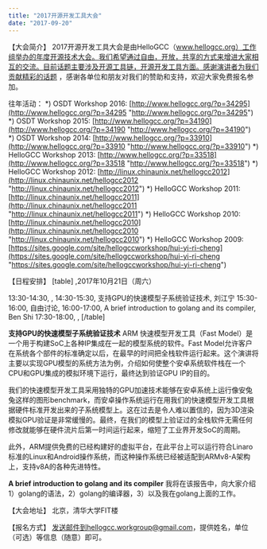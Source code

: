 ```yaml
---
title: "2017开源开发工具大会"
date: "2017-09-20"
---
```


【大会简介】 2017开源开发工具大会是由HelloGCC（www.hellogcc.org）工作组举办的年度开源技术大会。我们希望通过自由，开放，共享的方式来增进大家相互的交流。目前话题主要涉及开源工具链，开源开发工具方面。感谢演讲者为我们贡献精彩的话题 ，感谢各单位和朋友对我们的赞助和支持，欢迎大家免费报名参加。

往年活动： \*) OSDT Workshop 2016: [http://www.hellogcc.org/?p=34295](http://www.hellogcc.org/?p=34295 "http://www.hellogcc.org/?p=34295") \*) OSDT Workshop 2015: [http://www.hellogcc.org/?p=34190](http://www.hellogcc.org/?p=34190 "http://www.hellogcc.org/?p=34190") \*) OSDT Workshop 2014: [http://www.hellogcc.org/?p=33910](http://www.hellogcc.org/?p=33910 "http://www.hellogcc.org/?p=33910") \*) HelloGCC Workshop 2013: [http://www.hellogcc.org/?p=33518](http://www.hellogcc.org/?p=33518 "http://www.hellogcc.org/?p=33518") \*) HelloGCC Workshop 2012: [http://linux.chinaunix.net/hellogcc2012](http://linux.chinaunix.net/hellogcc2012 "http://linux.chinaunix.net/hellogcc2012") \*) HelloGCC Workshop 2011: [http://linux.chinaunix.net/hellogcc2011](http://linux.chinaunix.net/hellogcc2011 "http://linux.chinaunix.net/hellogcc2011") \*) HelloGCC Workshop 2010: [http://linux.chinaunix.net/hellogcc2010](http://linux.chinaunix.net/hellogcc2010 "http://linux.chinaunix.net/hellogcc2010") \*) HelloGCC Workshop 2009: [https://sites.google.com/site/hellogccworkshop/hui-yi-ri-cheng](https://sites.google.com/site/hellogccworkshop/hui-yi-ri-cheng "https://sites.google.com/site/hellogccworkshop/hui-yi-ri-cheng")

【日程安排】 \[table\] ,2017年10月21日（周六）

13:30-14:30, , 14:30-15:30, 支持GPU的快速模型子系统验证技术, 刘江宁 15:30-16:00, 自由讨论, 16:00-17:00, A brief introduction to golang and its compiler, Ben Shi 17:30-18:00, , \[/table\]

**支持GPU的快速模型子系统验证技术** ARM 快速模型开发工具（Fast Model）是一个用于构建SoC上各种IP集成在一起的模型系统的软件。Fast Model允许客户在系统各个部件的标准确定以后，在最早的时间把全栈软件运行起来。这个演讲将主要以实现GPU模型的系统方法为例，介绍如何使整个安卓系统软件栈在一个CPU和GPU集成的模拟环境下运行，最终达到验证GPU IP的目的。

我们的快速模型开发工具采用独特的GPU加速技术能够在安卓系统上运行像安兔兔这样的图形benchmark，而安卓操作系统运行在用我们的快速模型开发工具根据硬件标准开发出来的子系统模型上。这在过去是令人难以置信的，因为3D渲染模拟GPU验证是非常缓慢的。最终，在我们的模型上验证过的全栈软件无需任何修改就能够在硬件流片后第一时间运行起来，缩短了工业界开发SoC的周期。

此外，ARM提供免费的已经构建好的虚拟平台，在此平台上可以运行符合Linaro标准的Linux和Android操作系统，而这种操作系统已经被适配到ARMv8-A架构上，支持v8A的各种先进特性。

**A brief introduction to golang and its compiler** 我将在该报告中，向大家介绍1）golang的语法，2）golang的编译器，3）以及我在golang上面的工作。

【大会地址】 北京，清华大学FIT楼

【报名方式】 发送邮件到hellogcc.workgroup@gmail.com，提供姓名，单位（可选）等信息（随意）即可。
